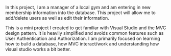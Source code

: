 In this project, I am a manager of a local gym and am entering in new membership information into the database. This project will allow me to add/delete users as well as edit their information.

This is a mini project I created to get familiar with Visual Studio and the MVC design pattern. It is heavily simplified and avoids common features such as User Authentication and Authorization. I am primarily focused on learning how to build a database, how MVC interact/work and understanding how visual studio works a bit better.